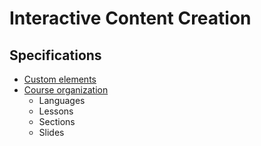 # Interactive Content Creation

## Specifications

- [Custom elements](custom-elements)
- [Course organization](course-organization/index.md)
    - Languages
    - Lessons
    - Sections
    - Slides
